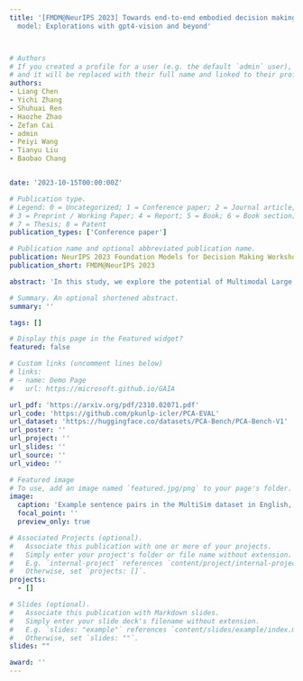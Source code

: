 ```yaml
---
title: '[FMDM@NeurIPS 2023] Towards end-to-end embodied decision making via multi-modal large language
  model: Explorations with gpt4-vision and beyond'



# Authors
# If you created a profile for a user (e.g. the default `admin` user), write the username (folder name) here
# and it will be replaced with their full name and linked to their profile.
authors:
- Liang Chen
- Yichi Zhang
- Shuhuai Ren
- Haozhe Zhao
- Zefan Cai
- admin
- Peiyi Wang
- Tianyu Liu
- Baobao Chang


date: '2023-10-15T00:00:00Z'

# Publication type.
# Legend: 0 = Uncategorized; 1 = Conference paper; 2 = Journal article;
# 3 = Preprint / Working Paper; 4 = Report; 5 = Book; 6 = Book section;
# 7 = Thesis; 8 = Patent
publication_types: ['Conference paper']

# Publication name and optional abbreviated publication name.
publication: NeurIPS 2023 Foundation Models for Decision Making Workshop
publication_short: FMDM@NeurIPS 2023

abstract: 'In this study, we explore the potential of Multimodal Large Language Models (MLLMs) in improving embodied decision-making processes for agents. While Large Language Models (LLMs) have been widely used due to their advanced reasoning skills and vast world knowledge, MLLMs like GPT4-Vision offer enhanced visual understanding and reasoning capabilities. We investigate whether state-of-the-art MLLMs can handle embodied decision-making in an end-to-end manner and whether collaborations between LLMs and MLLMs can enhance decision-making. To address these questions, we introduce a new benchmark called PCA-EVAL, which evaluates embodied decision-making from the perspectives of Perception, Cognition, and Action. Additionally, we propose HOLMES, a multi-agent cooperation framework that allows LLMs to leverage MLLMs and APIs to gather multimodal information for informed decision-making. We compare end-to-end embodied decision-making and HOLMES on our benchmark and find that the GPT4-Vision model demonstrates strong end-to-end embodied decision-making abilities, outperforming GPT4-HOLMES in terms of average decision accuracy (+3%). However, this performance is exclusive to the latest GPT4-Vision model, surpassing the open-source state-of-the-art MLLM by 26%. Our results indicate that powerful MLLMs like GPT4-Vision hold promise for decision-making in embodied agents, offering new avenues for MLLM research.'

# Summary. An optional shortened abstract.
summary: ''

tags: []

# Display this page in the Featured widget?
featured: false

# Custom links (uncomment lines below)
# links:
# - name: Demo Page
#   url: https://microsoft.github.io/GAIA

url_pdf: 'https://arxiv.org/pdf/2310.02071.pdf'
url_code: 'https://github.com/pkunlp-icler/PCA-EVAL'
url_dataset: 'https://huggingface.co/datasets/PCA-Bench/PCA-Bench-V1'
url_poster: ''
url_project: ''
url_slides: ''
url_source: ''
url_video: ''

# Featured image
# To use, add an image named `featured.jpg/png` to your page's folder.
image:
  caption: 'Example sentence pairs in the MultiSim dataset in English, Japanese, Urdu, and Russian'
  focal_point: ''
  preview_only: true

# Associated Projects (optional).
#   Associate this publication with one or more of your projects.
#   Simply enter your project's folder or file name without extension.
#   E.g. `internal-project` references `content/project/internal-project/index.md`.
#   Otherwise, set `projects: []`.
projects:
  - []

# Slides (optional).
#   Associate this publication with Markdown slides.
#   Simply enter your slide deck's filename without extension.
#   E.g. `slides: "example"` references `content/slides/example/index.md`.
#   Otherwise, set `slides: ""`.
slides: ""

award: ''
---
```

